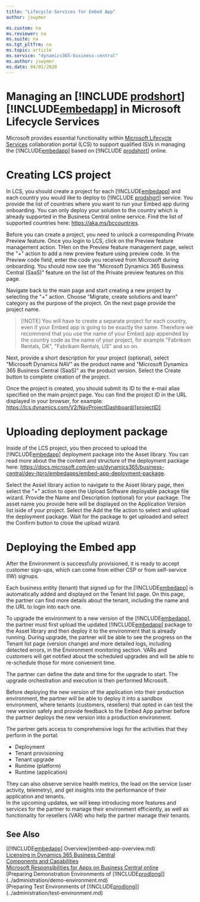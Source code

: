 ```yaml
---
title: "Lifecycle Services for Embed App"
author: jswymer

ms.custom: na
ms.reviewer: na
ms.suite: na
ms.tgt_pltfrm: na
ms.topic: article
ms.service: "dynamics365-business-central"
ms.author: jswymer
ms.date: 04/01/2020
---
```


# Managing an [!INCLUDE [prodshort](../developer/includes/prodshort.md)] [!INCLUDE[embedapp](../developer/includes/embedapp.md)] in Microsoft Lifecycle Services

Microsoft provides essential functionality within [Microsoft Lifecycle Services](https://lcs.dynamics.com/v2) collaboration portal (LCS) to support qualified ISVs in managing the [!INCLUDE[embedapp](../developer/includes/embedapp.md)] based on [!INCLUDE [prodshort](../developer/includes/prodshort.md)] online.  

# Creating LCS project

In LCS, you should create a project for each [!INCLUDE[embedapp](../developer/includes/embedapp.md)] and each country you would like to deploy to [!INCLUDE [prodshort](../developer/includes/prodshort.md)] service. You provide the list of countries where you want to run your Embed app during onboarding. You can only deploy your solution to the country which is already supported in the Business Central online service. Find the list of supported countries here: https://aka.ms/bccountries. 

Before you can create a project, you need to unlock a corresponding Private Preview feature. Once you login to LCS, click on the Preview feature management action. THen on the Preview feature management page, select the "+" action to add a new preview feature using preview code. In the Preview code field, enter the code you received from Microsoft during onboarding. You should now see the "Microsoft Dynamics 365 Business Central (SaaS)" feature on the list of the Private preview features on this page.     

Navigate back to the main page and start creating a new project by selecting the "+" action. Choose "Migrate, create solutions and learn" category as the purpose of the project. On the next page provide the project name. 

> [!NOTE] You will have to create a separate project for each country, even if your Embed app is going to be exactly the same. Therefore we recommend that you use the name of your Embed app appended by the country code as the name of your project, for example "Fabrikam Rentals, DK", "Fabrikam Rentals, US" and so on.

Next, provide a short description for your project (optional), select "Microsoft Dynamics NAV" as the product name and "Microsoft Dynamics 365 Business Central (SaaS)" as the product version. Select the Create button to complete creation of the project. 

Once the project is created, you should submit its ID to the e-mail alias specified on the main project page. You can find the project ID in the URL displayed in your browser, for example: https://lcs.dynamics.com/V2/NavProjectDashboard/[projectID]

# Uploading deployment package

Inside of the LCS project, you then proceed to upload the [!INCLUDE[embedapp](../developer/includes/embedapp.md)] deployment package into the Asset library. You can read more about the the content and structure of the deployment package here: https://docs.microsoft.com/en-us/dynamics365/business-central/dev-itpro/embedapps/embed-app-deployment-package. 

Select the Asset library action to navigate to the Asset library page, then select the "+" action to open the Upload Software deployable package file wizard. Provide the Name and Description (optional) for your package. The asset name you provide here will be displayed on the Application Version list iside of your project. Select the Add the file action to select and upload the deployment package. Wait for the package to get uploaded and select the Confirm button to close the upload wizard.  

# Deploying the Embed app

After the Environment is successfully provisioned, it is ready to accept customer sign-ups, which can come from either CSP or from self-service (IW) signups.  

Each business entity (tenant) that signed up for the [!INCLUDE[embedapp](../developer/includes/embedapp.md)] is automatically added and displayed on the Tenant list page. On this page, the partner can find more details about the tenant, including the name and the URL to login into each one.  

To upgrade the environment to a new version of the [!INCLUDE[embedapp](../developer/includes/embedapp.md)], the partner must first upload the updated [!INCLUDE[embedapp](../developer/includes/embedapp.md)] package to the Asset library and then deploy it to the environment that is already running. During upgrade, the partner will be able to see the progress on the Tenant list page (version change) and more detailed logs, including detected errors, in the Environment monitoring section. VARs and customers will get notified about the scheduled upgrades and will be able to re-schedule those for more convenient time.  

The partner can define the date and time for the upgrade to start. The upgrade orchestration and execution is then performed Microsoft.  

Before deploying the new version of the application into their production environment, the partner will be able to deploy it into a sandbox environment, where tenants (customers, resellers) that opted in can test the new version safely and provide feedback to the Embed App partner before the partner deploys the new version into a production environment.  

The partner gets access to comprehensive logs for the activities that they perform in the portal:

- Deployment  
- Tenant provisioning  
- Tenant upgrade  
- Runtime (platform)  
- Runtime (application)  

They can also observe service health metrics, the load on the service (user activity, telemetry), and get insights into the performance of their application and tenants.  
In the upcoming updates, we will keep introducing more features and services for the partner to manage their environment efficiently, as well as functionality for resellers (VAR) who help the partner manage their tenants.  

## See Also

[[!INCLUDE[embedapp](../developer/includes/embedapp.md)] Overview](embed-app-overview.md)  
[Licensing in Dynamics 365 Business Central](licensing.md)  
[Components and Capabilities](app-components.md)  
[Microsoft Responsibilities for Apps on Business Central online](microsoft-responsibilities.md)  
[Preparing Demonstration Environments of [!INCLUDE[prodlong](../developer/includes/prodlong.md)]](../administration/demo-environment.md)  
[Preparing Test Environments of [!INCLUDE[prodlong](../developer/includes/prodlong.md)]](../administration/test-environment.md)  
